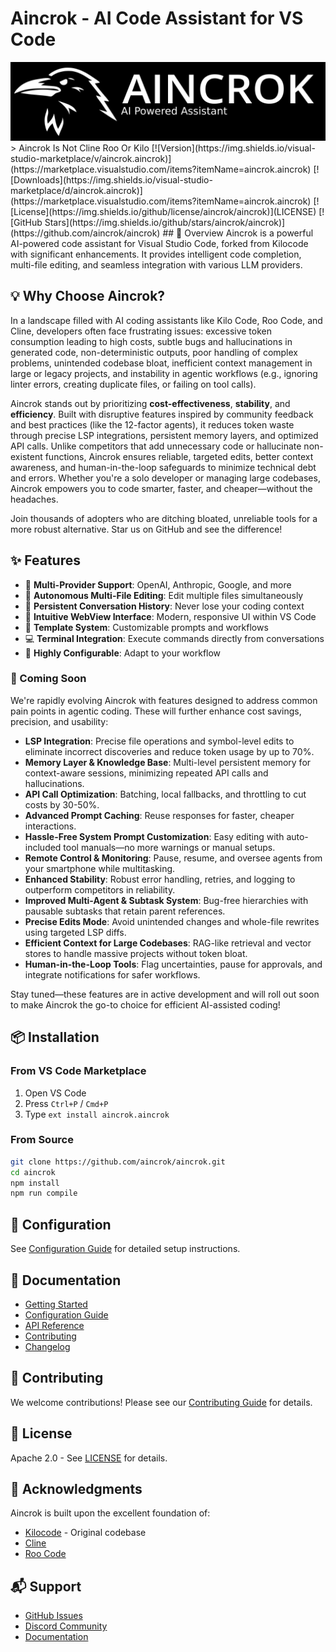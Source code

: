 # Aincrok - AI Code Assistant for VS Code

<div align="center">
  <img src="readme-banner.png" alt="Aincrok Banner" width="600">
</div>
> Aincrok Is Not Cline Roo Or Kilo
[![Version](https://img.shields.io/visual-studio-marketplace/v/aincrok.aincrok)](https://marketplace.visualstudio.com/items?itemName=aincrok.aincrok)
[![Downloads](https://img.shields.io/visual-studio-marketplace/d/aincrok.aincrok)](https://marketplace.visualstudio.com/items?itemName=aincrok.aincrok)
[![License](https://img.shields.io/github/license/aincrok/aincrok)](LICENSE)
[![GitHub Stars](https://img.shields.io/github/stars/aincrok/aincrok)](https://github.com/aincrok/aincrok)
## 🚀 Overview
Aincrok is a powerful AI-powered code assistant for Visual Studio Code, forked from Kilocode with significant enhancements. It provides intelligent code completion, multi-file editing, and seamless integration with various LLM providers.

## 💡 Why Choose Aincrok?

In a landscape filled with AI coding assistants like Kilo Code, Roo Code, and Cline, developers often face frustrating issues: excessive token consumption leading to high costs, subtle bugs and hallucinations in generated code, non-deterministic outputs, poor handling of complex problems, unintended codebase bloat, inefficient context management in large or legacy projects, and instability in agentic workflows (e.g., ignoring linter errors, creating duplicate files, or failing on tool calls).

Aincrok stands out by prioritizing **cost-effectiveness**, **stability**, and **efficiency**. Built with disruptive features inspired by community feedback and best practices (like the 12-factor agents), it reduces token waste through precise LSP integrations, persistent memory layers, and optimized API calls. Unlike competitors that add unnecessary code or hallucinate non-existent functions, Aincrok ensures reliable, targeted edits, better context awareness, and human-in-the-loop safeguards to minimize technical debt and errors. Whether you're a solo developer or managing large codebases, Aincrok empowers you to code smarter, faster, and cheaper—without the headaches.

Join thousands of adopters who are ditching bloated, unreliable tools for a more robust alternative. Star us on GitHub and see the difference!

## ✨ Features

- 🤖 **Multi-Provider Support**: OpenAI, Anthropic, Google, and more
- 📝 **Autonomous Multi-File Editing**: Edit multiple files simultaneously
- 💬 **Persistent Conversation History**: Never lose your coding context
- 🎨 **Intuitive WebView Interface**: Modern, responsive UI within VS Code
- 🚀 **Template System**: Customizable prompts and workflows
- 💻 **Terminal Integration**: Execute commands directly from conversations
- 🔧 **Highly Configurable**: Adapt to your workflow

### 🚧 Coming Soon

We're rapidly evolving Aincrok with features designed to address common pain points in agentic coding. These will further enhance cost savings, precision, and usability:

- **LSP Integration**: Precise file operations and symbol-level edits to eliminate incorrect discoveries and reduce token usage by up to 70%.
- **Memory Layer & Knowledge Base**: Multi-level persistent memory for context-aware sessions, minimizing repeated API calls and hallucinations.
- **API Call Optimization**: Batching, local fallbacks, and throttling to cut costs by 30-50%.
- **Advanced Prompt Caching**: Reuse responses for faster, cheaper interactions.
- **Hassle-Free System Prompt Customization**: Easy editing with auto-included tool manuals—no more warnings or manual setups.
- **Remote Control & Monitoring**: Pause, resume, and oversee agents from your smartphone while multitasking.
- **Enhanced Stability**: Robust error handling, retries, and logging to outperform competitors in reliability.
- **Improved Multi-Agent & Subtask System**: Bug-free hierarchies with pausable subtasks that retain parent references.
- **Precise Edits Mode**: Avoid unintended changes and whole-file rewrites using targeted LSP diffs.
- **Efficient Context for Large Codebases**: RAG-like retrieval and vector stores to handle massive projects without token bloat.
- **Human-in-the-Loop Tools**: Flag uncertainties, pause for approvals, and integrate notifications for safer workflows.

Stay tuned—these features are in active development and will roll out soon to make Aincrok the go-to choice for efficient AI-assisted coding!

## 📦 Installation

### From VS Code Marketplace

1. Open VS Code
2. Press `Ctrl+P` / `Cmd+P`
3. Type `ext install aincrok.aincrok`

### From Source

```bash
git clone https://github.com/aincrok/aincrok.git
cd aincrok
npm install
npm run compile
```

## 🔧 Configuration

See [Configuration Guide](docs/CONFIGURATION.md) for detailed setup instructions.

## 📖 Documentation

- [Getting Started](docs/GETTING_STARTED.md)
- [Configuration Guide](docs/CONFIGURATION.md)
- [API Reference](docs/API.md)
- [Contributing](CONTRIBUTING.md)
- [Changelog](CHANGELOG.md)

## 🤝 Contributing

We welcome contributions! Please see our [Contributing Guide](CONTRIBUTING.md) for details.

## 📄 License

Apache 2.0 - See [LICENSE](LICENSE) for details.

## 🙏 Acknowledgments

Aincrok is built upon the excellent foundation of:

- [Kilocode](https://github.com/Kilo-Org/kilocode) - Original codebase
- [Cline](https://github.com/cline/cline)
- [Roo Code](https://github.com/RooCodeInc/Roo-Code)

## 📬 Support

- [GitHub Issues](https://github.com/aincrok/aincrok/issues)
- [Discord Community](https://discord.gg/yeYsX7cZUr)
- [Documentation](https://aincrok.dev/docs)

